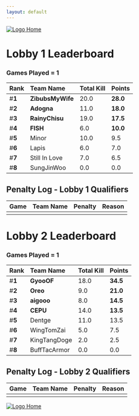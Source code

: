 ```yaml
---
layout: default
---
```


[ ![Logo](https://kanziebub.github.io/ProjectSEA/assets/images/bullet_rev.png) Home](https://kanziebub.github.io/ProjectSEA/)

# **Lobby 1 Leaderboard**

### Games Played = 1

|  Rank  | Team Name             | Total Kill | **Points** |
|:-------|:----------------------|:-----------|:-----------|
| #**1** | **ZibubsMyWife** | 20.0 | **28.0** | 
| #**2** | **Adogna** | 11.0 | **18.0** | 
| #**3** | **RainyChisu** | 19.0 | **17.5** | 
| #**4** | **FISH** | 6.0 | **10.0** | 
| #**5** | Minor | 10.0 | 9.5 | 
| #**6** | Lapis | 6.0 | 7.0 | 
| #**7** | Still In Love | 7.0 | 6.5 | 
| #**8** | SungJinWoo | 0.0 | 0.0 | 
 

## Penalty Log - Lobby 1 Qualifiers

|  Game  | Team Name | Penalty | Reason                |
|:-------|:----------|:--------|:----------------------| 
|  |  |  |  |

# **Lobby 2 Leaderboard**

### Games Played = 1

|  Rank  | Team Name             | Total Kill | **Points** |
|:-------|:----------------------|:-----------|:-----------|
| #**1** | **GyooOF** | 18.0 | **34.5** | 
| #**2** | **Oreo** | 9.0 | **21.0** | 
| #**3** | **aigooo** | 8.0 | **14.5** | 
| #**4** | **CEPU** | 14.0 | **13.5** | 
| #**5** | Dentge | 11.0 | 13.5 | 
| #**6** | WingTomZai | 5.0 | 7.5 | 
| #**7** | KingTangDoge | 2.0 | 2.5 | 
| #**8** | BuffTacArmor | 0.0 | 0.0 | 
 

## Penalty Log - Lobby 2 Qualifiers

|  Game  | Team Name | Penalty | Reason                |
|:-------|:----------|:--------|:----------------------| 
|  |  |  |  |

[ ![Logo](https://kanziebub.github.io/ProjectSEA/assets/images/bullet_rev.png) Home](https://kanziebub.github.io/ProjectSEA/)
